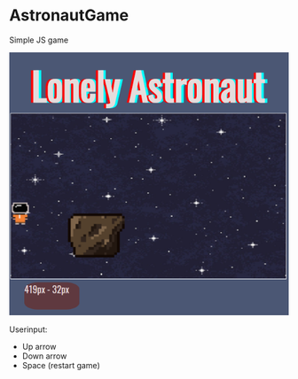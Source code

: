 # AstronautGame
Simple JS game

![](screenshots/screenshot1.PNG)

Userinput:
- Up arrow
- Down arrow
- Space (restart game)
